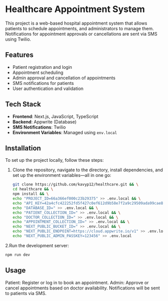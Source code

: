 # Healthcare Appointment System

This project is a web-based hospital appointment system that allows patients to schedule appointments, and administrators to manage them. Notifications for appointment approvals or cancellations are sent via SMS using Twilio.

## Features

- Patient registration and login
- Appointment scheduling
- Admin approval and cancellation of appointments
- SMS notifications for patients
- User authentication and validation

## Tech Stack

- **Frontend**: Next.js, JavaScript, TypeScript
- **Backend**: Appwrite (Database)
- **SMS Notifications**: Twilio
- **Environment Variables**: Managed using `env.local`

## Installation

To set up the project locally, follow these steps:

1. Clone the repository, navigate to the directory, install dependencies, and set up the environment variables—all in one go:
   
   ```bash
   git clone https://github.com/kavyp12/healthcare.git && \
   cd healthcare && \
   npm install && \
   echo "PROJECT_ID=66a366ef000c23b29375" >> .env.local && \
   echo "API_KEY=42a4cfc422252fd5f427c0ef612d9b58e7f2a9c29509ada99cae8a599468dcae46289af0faae99cd9607d2b11aa25af4b3b109d55a26f43ceacb0311df9ec231536d50decc38fdc1f313f46f33221daabee492cb4168b7dc077da60c7d094c5429f0eed6d96f5ab34deebb210a624eece268a220ddd8f0d28b50e72f72ddf0e9" >> .env.local && \
   echo "DATABASE_ID=" >> .env.local && \
   echo "PATIENT_COLLECTION_ID=" >> .env.local && \
   echo "DOCTOR_COLLECTION_ID=" >> .env.local && \
   echo "APPOINTMENT_COLLECTION_ID=" >> .env.local && \
   echo "NEXT_PUBLIC_BUCKET_ID=" >> .env.local && \
   echo "NEXT_PUBLIC_ENDPOINT=https://cloud.appwrite.io/v1" >> .env.local && \
   echo "NEXT_PUBLIC_ADMIN_PASSKEY=123456" >> .env.local


2.Run the development server:
```bash
npm run dev
```


## Usage
Patient: Register or log in to book an appointment.
Admin: Approve or cancel appointments based on doctor availability. Notifications will be sent to patients via SMS.

